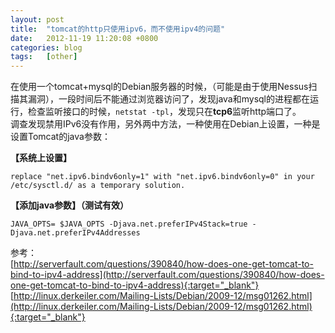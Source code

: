 ```yaml
---
layout: post
title:  "tomcat的http只使用ipv6，而不使用ipv4的问题"
date:   2012-11-19 11:20:08 +0800
categories: blog
tags:   [other]
---
```

在使用一个tomcat+mysql的Debian服务器的时候，（可能是由于使用Nessus扫描其漏洞），一段时间后不能通过浏览器访问了，发现java和mysql的进程都在运行，检查监听接口的时候，`netstat -tpl`，发现只在**tcp6**监听http端口了。             
调查发现禁用IPv6没有作用，另外两中方法，一种使用在Debian上设置，一种是设置Tomcat的java参数：

**【系统上设置】**     

    replace "net.ipv6.bindv6only=1" with "net.ipv6.bindv6only=0" in your /etc/sysctl.d/ as a temporary solution.

**【添加java参数】（测试有效）**

    JAVA_OPTS= $JAVA_OPTS -Djava.net.preferIPv4Stack=true -Djava.net.preferIPv4Addresses

参考：         
[http://serverfault.com/questions/390840/how-does-one-get-tomcat-to-bind-to-ipv4-address](http://serverfault.com/questions/390840/how-does-one-get-tomcat-to-bind-to-ipv4-address){:target="_blank"}
[http://linux.derkeiler.com/Mailing-Lists/Debian/2009-12/msg01262.html](http://linux.derkeiler.com/Mailing-Lists/Debian/2009-12/msg01262.html){:target="_blank"}